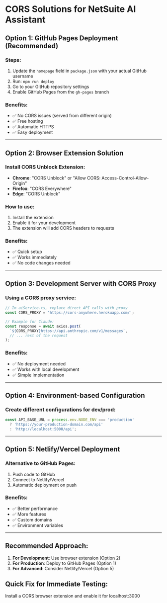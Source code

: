 # CORS Solutions for NetSuite AI Assistant

## Option 1: GitHub Pages Deployment (Recommended)

### Steps:
1. Update the `homepage` field in `package.json` with your actual GitHub username
2. Run: `npm run deploy`
3. Go to your GitHub repository settings
4. Enable GitHub Pages from the `gh-pages` branch

### Benefits:
- ✅ No CORS issues (served from different origin)
- ✅ Free hosting
- ✅ Automatic HTTPS
- ✅ Easy deployment

---

## Option 2: Browser Extension Solution

### Install CORS Unblock Extension:
- **Chrome**: "CORS Unblock" or "Allow CORS: Access-Control-Allow-Origin"
- **Firefox**: "CORS Everywhere"
- **Edge**: "CORS Unblock"

### How to use:
1. Install the extension
2. Enable it for your development
3. The extension will add CORS headers to requests

### Benefits:
- ✅ Quick setup
- ✅ Works immediately
- ✅ No code changes needed

---

## Option 3: Development Server with CORS Proxy

### Using a CORS proxy service:
```javascript
// In aiService.ts, replace direct API calls with proxy
const CORS_PROXY = 'https://cors-anywhere.herokuapp.com/';

// Example for Claude:
const response = await axios.post(
  `${CORS_PROXY}https://api.anthropic.com/v1/messages`,
  // ... rest of the request
);
```

### Benefits:
- ✅ No deployment needed
- ✅ Works with local development
- ✅ Simple implementation

---

## Option 4: Environment-based Configuration

### Create different configurations for dev/prod:
```javascript
const API_BASE_URL = process.env.NODE_ENV === 'production' 
  ? 'https://your-production-domain.com/api'
  : 'http://localhost:5000/api';
```

---

## Option 5: Netlify/Vercel Deployment

### Alternative to GitHub Pages:
1. Push code to GitHub
2. Connect to Netlify/Vercel
3. Automatic deployment on push

### Benefits:
- ✅ Better performance
- ✅ More features
- ✅ Custom domains
- ✅ Environment variables

---

## Recommended Approach:

1. **For Development**: Use browser extension (Option 2)
2. **For Production**: Deploy to GitHub Pages (Option 1)
3. **For Advanced**: Consider Netlify/Vercel (Option 5)

## Quick Fix for Immediate Testing:

Install a CORS browser extension and enable it for localhost:3000
